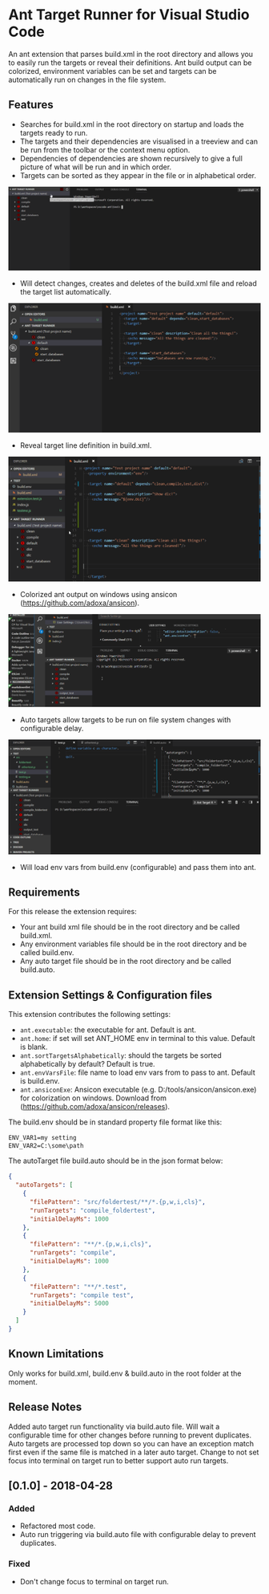 # Ant Target Runner for Visual Studio Code

An ant extension that parses build.xml in the root directory and allows you to easily run the targets or reveal their definitions.
Ant build output can be colorized, environment variables can be set and targets can be automatically run on changes in the file system.

## Features

- Searches for build.xml in the root directory on startup and loads the targets ready to run.
- The targets and their dependencies are visualised in a treeview and can be run from the toolbar or the context menu option.
- Dependencies of dependencies are shown recursively to give a full picture of what will be run and in which order.
- Targets can be sorted as they appear in the file or in alphabetical order.

![It works like this](/resources/demo.gif "It works like this")

- Will detect changes, creates and deletes of the build.xml file and reload the target list automatically.

![Change tracking](/resources/tracking.gif "Change tracking")

- Reveal target line definition in build.xml.

![Reveal definition](/resources/reveal.gif "Reveal definition")

- Colorized ant output on windows using ansicon (https://github.com/adoxa/ansicon).

![Reveal definition](/resources/ansicon.gif "Colorized output")

- Auto targets allow targets to be run on file system changes with configurable delay.

![Reveal definition](/resources/autotarget.gif "Auto targets")

- Will load env vars from build.env (configurable) and pass them into ant.

## Requirements

For this release the extension requires:
- Your ant build xml file should be in the root directory and be called build.xml.
- Any environment variables file should be in the root directory and be called build.env.
- Any auto target file should be in the root directory and be called build.auto.

## Extension Settings & Configuration files

This extension contributes the following settings:

* `ant.executable`: the executable for ant. Default is ant.
* `ant.home`: if set will set ANT_HOME env in terminal to this value. Default is blank.
* `ant.sortTargetsAlphabetically`: should the targets be sorted alphabetically by default? Default is true.
* `ant.envVarsFile`: file name to load env vars from to pass to ant. Default is build.env.
* `ant.ansiconExe`: Ansicon executable (e.g. D:/tools/ansicon/ansicon.exe) for colorization on windows. Download from (https://github.com/adoxa/ansicon/releases).

The build.env should be in standard property file format like this:
```
ENV_VAR1=my setting
ENV_VAR2=C:\some\path
```

The autoTarget file build.auto should be in the json format below:
```json
{
  "autoTargets": [
    {
      "filePattern": "src/foldertest/**/*.{p,w,i,cls}",
      "runTargets": "compile_foldertest",
      "initialDelayMs": 1000
    },
    {
      "filePattern": "**/*.{p,w,i,cls}",
      "runTargets": "compile",
      "initialDelayMs": 1000
    },
    {
      "filePattern": "**/*.test",
      "runTargets": "compile test",
      "initialDelayMs": 5000
    } 
  ] 
}
```

## Known Limitations

Only works for build.xml, build.env & build.auto in the root folder at the moment.

## Release Notes

Added auto target run functionality via build.auto file.
Will wait a configurable time for other changes before running to prevent duplicates.
Auto targets are processed top down so you can have an exception match first even if the same file is matched in a later auto target.
Change to not set focus into terminal on target run to better support auto run targets.

## [0.1.0] - 2018-04-28
### Added
- Refactored most code.
- Auto run triggering via build.auto file with configurable delay to prevent duplicates.

### Fixed
- Don't change focus to terminal on target run.
